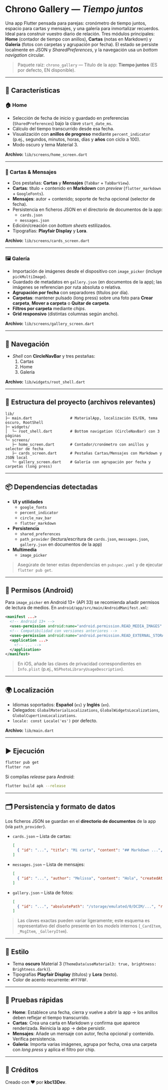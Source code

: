 # Chrono Gallery — *Tiempo juntos*

Una app Flutter pensada para parejas: cronómetro de tiempo juntos, espacio para cartas y mensajes, y una galería para inmortalizar recuerdos. Ideal para construir vuestro diario de relación.
Tres módulos principales: **Home** (contador de tiempo con anillos), **Cartas** (notas en Markdown) y **Galería** (fotos con carpetas y agrupación por fecha). El estado se persiste localmente en JSON y *SharedPreferences*, y la navegación usa un *bottom navigation* circular.

> Paquete raíz: `chrono_gallery` — Título de la app: **Tiempo juntos** (ES por defecto, EN disponible).

---

## 🚀 Características

### 🏠 Home
- Selección de fecha de inicio y guardado en preferencias (`SharedPreferences`) bajo la clave `start_date_ms`.
- Cálculo del tiempo transcurrido desde esa fecha.
- Visualización con **anillos de progreso** mediante `percent_indicator` (p.ej., segundos, minutos, horas, días y **años** con ciclo a 100).
- Modo oscuro y tema Material 3.

**Archivo:** `lib/screens/home_screen.dart`

---

### 📝 Cartas & Mensajes
- Dos pestañas: **Cartas** y **Mensajes** (`TabBar` + `TabBarView`).
- **Cartas**: título + contenido en **Markdown** con *preview* (`flutter_markdown` + `GoogleFonts`).
- **Mensajes**: autor + contenido; soporte de fecha opcional (selector de fecha).
- Persistencia en ficheros JSON en el directorio de documentos de la app:
  - `cards.json`
  - `messages.json`
- Edición/creación con *bottom sheets* estilizados.
- Tipografías: **Playfair Display** y **Lora**.

**Archivo:** `lib/screens/cards_screen.dart`

---

### 🖼️ Galería
- Importación de imágenes desde el dispositivo con `image_picker` (incluye `pickMultiImage`).
- Guardado de metadatos en `gallery.json` (en documentos de la app); las imágenes se referencian por ruta absoluta o relativa.
- **Agrupación por fecha** con separadores (títulos por día).
- **Carpetas**: mantener pulsado (long press) sobre una foto para **Crear carpeta**, **Mover a carpeta** o **Quitar de carpeta**.
- **Filtros por carpeta** mediante *chips*.
- **Grid responsivo** (distintas columnas según ancho).

**Archivo:** `lib/screens/gallery_screen.dart`

---

## 🧭 Navegación

- *Shell* con **CircleNavBar** y tres pestañas:
  1) Cartas
  2) Home
  3) Galería

**Archivo:** `lib/widgets/root_shell.dart`

---

## 🧱 Estructura del proyecto (archivos relevantes)

```
lib/
├─ main.dart                 # MaterialApp, localización ES/EN, tema oscuro, RootShell
├─ widgets/
│  └─ root_shell.dart        # Bottom navigation (CircleNavBar) con 3 páginas
└─ screens/
   ├─ home_screen.dart       # Contador/cronómetro con anillos y selector de fecha
   ├─ cards_screen.dart      # Pestañas Cartas/Mensajes con Markdown y JSON local
   └─ gallery_screen.dart    # Galería con agrupación por fecha y carpetas (long press)
```

---

## 📦 Dependencias detectadas

- **UI y utilidades**
  - `google_fonts`
  - `percent_indicator`
  - `circle_nav_bar`
  - `flutter_markdown`
- **Persistencia**
  - `shared_preferences`
  - `path_provider` (lectura/escritura de `cards.json`, `messages.json`, `gallery.json` en documentos de la app)
- **Multimedia**
  - `image_picker`

> Asegúrate de tener estas dependencias en `pubspec.yaml` y de ejecutar `flutter pub get`.

---

## 🔐 Permisos (Android)

Para `image_picker` en Android 13+ (API 33) se recomienda añadir permisos de lectura de medios. En `android/app/src/main/AndroidManifest.xml`:

```xml
<manifest ...>
  <!-- Android 13+ -->
  <uses-permission android:name="android.permission.READ_MEDIA_IMAGES" />
  <!-- Compatibilidad con versiones anteriores -->
  <uses-permission android:name="android.permission.READ_EXTERNAL_STORAGE" android:maxSdkVersion="32" />
  <application ...>
    <!-- ... -->
  </application>
</manifest>
```

> En iOS, añade las claves de privacidad correspondientes en `Info.plist` (p.ej., `NSPhotoLibraryUsageDescription`).

---

## 🌍 Localización

- Idiomas soportados: **Español** (`es`) y **Inglés** (`en`).
- Delegados: `GlobalMaterialLocalizations`, `GlobalWidgetsLocalizations`, `GlobalCupertinoLocalizations`.
- `locale: const Locale('es')` por defecto.

**Archivo:** `lib/main.dart`

---

## ▶️ Ejecución

```bash
flutter pub get
flutter run
```

Si compilas *release* para Android:
```bash
flutter build apk --release
```

---

## 🗂️ Persistencia y formato de datos

Los ficheros JSON se guardan en el **directorio de documentos** de la app (vía `path_provider`).

- `cards.json` – Lista de cartas:
  ```json
  [
    { "id": "...", "title": "Mi carta", "content": "## Markdown ...", "createdAt": "2025-08-27T10:00:00.000Z" }
  ]
  ```
- `messages.json` – Lista de mensajes:
  ```json
  [
    { "id": "...", "author": "Melissa", "content": "Hola", "createdAt": "2025-08-27T10:00:00.000Z" }
  ]
  ```
- `gallery.json` – Lista de fotos:
  ```json
  [
    { "id": "...", "absolutePath": "/storage/emulated/0/DCIM/...", "relativePath": "gallery/...", "createdAt": "2025-08-27T10:00:00.000Z", "folder": "Vacaciones" }
  ]
  ```

> Las claves exactas pueden variar ligeramente; este esquema es representativo del diseño presente en los *models* internos (`_CardItem`, `_MsgItem`, `_GalleryItem`).

---

## 🎨 Estilo

- Tema **oscuro** Material 3 (`ThemeData(useMaterial3: true, brightness: Brightness.dark)`).
- Tipografías **Playfair Display** (títulos) y **Lora** (texto).
- Color de acento recurrente: `#FF7FBF`.

---

## 🧪 Pruebas rápidas

- **Home**: Establece una fecha, cierra y vuelve a abrir la app → los anillos deben reflejar el tiempo transcurrido.
- **Cartas**: Crea una carta en Markdown y confirma que aparece renderizada. Reinicia la app → debe persistir.
- **Mensajes**: Añade un mensaje con autor, fecha opcional y contenido. Verifica persistencia.
- **Galería**: Importa varias imágenes, agrupa por fecha, crea una carpeta con *long press* y aplica el filtro por chip.

---

## 👤 Créditos

Creado con ❤️ por **kbc13Dev**.
